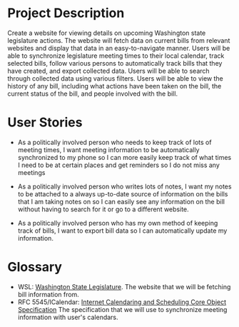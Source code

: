 # Project Description

Create a website for viewing details on upcoming Washington state legislature actions. The website will fetch data on 
current bills from relevant websites and display that data in an easy-to-navigate manner. Users will be able to 
synchronize legislature meeting times to their local calendar, track selected bills, follow various persons to 
automatically track bills that they have created, and export collected data. Users will be able to search through 
collected data using various filters. Users will be able to view the history of any bill, including what actions have 
been taken on the bill, the current status of the bill, and people involved with the bill.

# User Stories

* As a politically involved person who needs to keep track of lots of meeting times, I want meeting information to be
  automatically synchronized to my phone so I can more easily keep track of what times I need to be at certain places 
  and get reminders so I do not miss any meetings

* As a politically involved person who writes lots of notes, I want my notes to be attached to a always up-to-date
  source of information on the bills that I am taking notes on so I can easily see any information on the bill without
  having to search for it or go to a different website.

* As a politically involved person who has my own method of keeping track of bills, I want to export bill data so I can
  automatically update my information.

# Glossary

* WSL: [Washington State Legislature](https://leg.wa.gov/). 
  The website that we will be fetching bill information from.
* RFC 5545/ICalendar: [Internet Calendaring and Scheduling Core Object Specification](https://datatracker.ietf.org/doc/html/rfc5545)
  The specification that we will use to synchronize meeting information with user's calendars.
